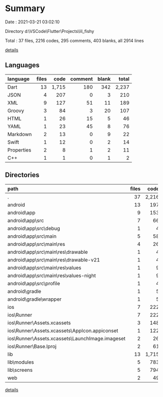# Summary

Date : 2021-03-21 03:02:10

Directory d:\VSCode\Flutter\Projects\lil_fishy

Total : 37 files,  2216 codes, 295 comments, 403 blanks, all 2914 lines

[details](details.md)

## Languages
| language | files | code | comment | blank | total |
| :--- | ---: | ---: | ---: | ---: | ---: |
| Dart | 13 | 1,715 | 180 | 342 | 2,237 |
| JSON | 4 | 207 | 0 | 3 | 210 |
| XML | 9 | 127 | 51 | 11 | 189 |
| Groovy | 3 | 84 | 3 | 20 | 107 |
| HTML | 1 | 26 | 15 | 5 | 46 |
| YAML | 1 | 23 | 45 | 8 | 76 |
| Markdown | 2 | 13 | 0 | 9 | 22 |
| Swift | 1 | 12 | 0 | 2 | 14 |
| Properties | 2 | 8 | 1 | 2 | 11 |
| C++ | 1 | 1 | 0 | 1 | 2 |

## Directories
| path | files | code | comment | blank | total |
| :--- | ---: | ---: | ---: | ---: | ---: |
| . | 37 | 2,216 | 295 | 403 | 2,914 |
| android | 13 | 197 | 53 | 31 | 281 |
| android\app | 9 | 153 | 52 | 20 | 225 |
| android\app\src | 7 | 66 | 49 | 9 | 124 |
| android\app\src\debug | 1 | 4 | 3 | 1 | 8 |
| android\app\src\main | 5 | 58 | 43 | 7 | 108 |
| android\app\src\main\res | 4 | 26 | 32 | 6 | 64 |
| android\app\src\main\res\drawable | 1 | 4 | 7 | 2 | 13 |
| android\app\src\main\res\drawable-v21 | 1 | 4 | 7 | 2 | 13 |
| android\app\src\main\res\values | 1 | 9 | 9 | 1 | 19 |
| android\app\src\main\res\values-night | 1 | 9 | 9 | 1 | 19 |
| android\app\src\profile | 1 | 4 | 3 | 1 | 8 |
| android\gradle | 1 | 5 | 1 | 1 | 7 |
| android\gradle\wrapper | 1 | 5 | 1 | 1 | 7 |
| ios | 7 | 222 | 2 | 9 | 233 |
| ios\Runner | 7 | 222 | 2 | 9 | 233 |
| ios\Runner\Assets.xcassets | 3 | 148 | 0 | 4 | 152 |
| ios\Runner\Assets.xcassets\AppIcon.appiconset | 1 | 122 | 0 | 1 | 123 |
| ios\Runner\Assets.xcassets\LaunchImage.imageset | 2 | 26 | 0 | 3 | 29 |
| ios\Runner\Base.lproj | 2 | 61 | 2 | 2 | 65 |
| lib | 13 | 1,715 | 180 | 342 | 2,237 |
| lib\modules | 5 | 783 | 150 | 233 | 1,166 |
| lib\screens | 5 | 794 | 28 | 91 | 913 |
| web | 2 | 49 | 15 | 6 | 70 |

[details](details.md)